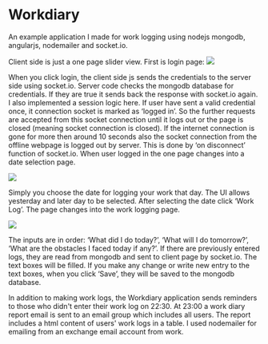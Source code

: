 # Workdiary

An example application I made for work logging using nodejs mongodb, angularjs, nodemailer and socket.io.

Client side is just a one page slider view. First is login page:
![](http://alpx.io/wp-content/uploads/2015/09/workdiarylogin.png)

When you click login, the client side js sends the credentials to the server side using socket.io. Server code checks the mongodb database for credentials. If they are true it sends back the response with socket.io again. I also implemented a session logic here. If user have sent a valid credential once, it connection socket is marked as ‘logged in’. So the further requests are accepted from this socket connection until it logs out or the page is closed (meaning socket connection is closed). If the internet connection is gone for more then around 10 seconds also the socket connection from the offline webpage is logged out by server. This is done by ‘on disconnect’ function of socket.io.
When user logged in the one page changes into a date selection page.

![](http://alpx.io/wp-content/uploads/2015/09/workdiarydate.png)

Simply you choose the date for logging your work that day. The UI allows yesterday and later day to be selected. After selecting the date click ‘Work Log’. The page changes into the work logging page.

![](http://alpx.io/wp-content/uploads/2015/09/workdiarylog.png)

The inputs are in order: ‘What did I do today?’, ‘What will I do tomorrow?’, ‘What are the obstacles I faced today if any?’.
If there are previously entered logs, they are read from mongodb and sent to client page by socket.io. The text boxes will be filled. If you make any change or write new entry to the text boxes, when you click ‘Save’, they will be saved to the mongodb database.

In addition to making work logs, the Workdiary application sends reminders to those who didn't enter their work log on 22:30. At 23:00 a work diary report email is sent to an email group which includes all users. The report includes a html content of users' work logs in a table. I used nodemailer for emailing from an exchange email account from work.
